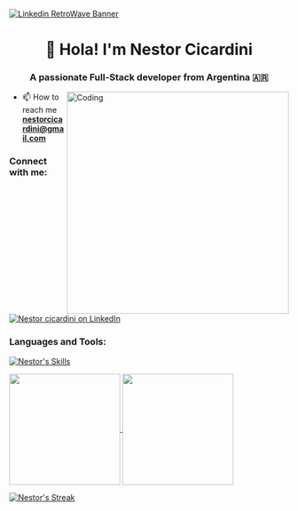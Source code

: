 
[![Linkedin RetroWave Banner](https://github.com/Nestor162/Nestor162/assets/113930607/959ad232-141b-4ab2-bdef-cfe43245b753)](https://www.linkedin.com/in/nestor-cicardini-fullstack-developer/)

<h1 align="center">👋 Hola! I'm Nestor Cicardini</h1>
<h3 align="center">A passionate Full-Stack developer from Argentina 🇦🇷</h3>

<img align="right" alt="Coding" width="400" src="https://i.pinimg.com/originals/29/12/98/29129842108c46684a26c427741db074.gif"/>


- 📫 How to reach me **nestorcicardini@gmail.com**

<h3 align="left">Connect with me:</h3>
<p align="left">
<a href="https://www.linkedin.com/in/nestor-cicardini-fullstack-developer/" target="blank"> <img src="https://skillicons.dev/icons?i=linkedin" alt="Nestor cicardini on LinkedIn" /></a>
</p>
<p align="left">
</p>

<h3 align="left">Languages and Tools:</h3>

[![Nestor's Skills](https://skillicons.dev/icons?i=js,html,css,tailwind,bootstrap,sass,react,redux,nextjs,vercel,vite,java,kotlin,spring,maven,mysql,postgres,postman,git,androidstudio,vscode,eclipse,idea,ps&perline=6)](https://nestor-cicardini.vercel.app/#skills)

<a href="https://github.com/nestor162">
  <img height=200 align="center" src="https://github-readme-stats.vercel.app/api?username=nestor162&show_icons=true&theme=jolly" />
</a>
<a href="https://github.com/nestor162">
  <img height=200 align="center" src="https://github-readme-stats.vercel.app/api/top-langs/?username=nestor162&layout=compact&theme=jolly" />
</a>

[![Nestor's Streak](https://streak-stats.demolab.com?user=nestor162&theme=jolly)](https://git.io/streak-stats)

